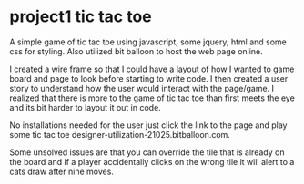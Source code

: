# project1 tic tac toe
  A simple game of tic tac toe using javascript, some jquery, html and some css for styling. Also utilized bit balloon to host the web page online.
  
  I created a wire frame so that I could have a layout of how I wanted to game board and page to look before starting to write code. I then created a user story to understand how the user would interact with the page/game. I realized that there is more to the game of tic tac toe than first meets the eye and its bit harder to layout it out in code.
  
  No installations needed for the user just click the link to the page and play some tic tac toe             designer-utilization-21025.bitballoon.com.
  
  Some unsolved issues are that you can override the tile that is already on the board and if a player accidentally clicks on the wrong tile it will alert to a cats draw after nine moves.
  
  
  
